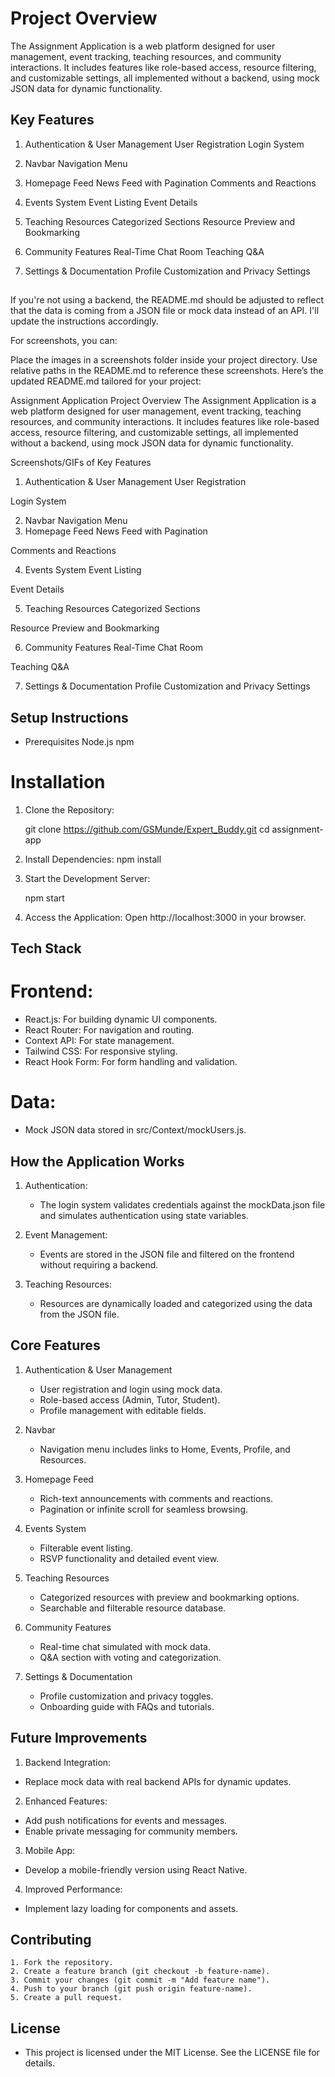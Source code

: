 # Project Overview

The Assignment Application is a web platform designed for user management, event tracking, teaching resources, and community interactions. It includes features like role-based access, resource filtering, and customizable settings, all implemented without a backend, using mock JSON data for dynamic functionality.

## Key Features

1. Authentication & User Management
    User Registration
    Login System

2. Navbar
    Navigation Menu

3. Homepage Feed
    News Feed with Pagination
    Comments and Reactions

4. Events System
    Event Listing
    Event Details

5. Teaching Resources
    Categorized Sections
    Resource Preview and Bookmarking

6. Community Features
    Real-Time Chat Room
    Teaching Q&A

7. Settings & Documentation
    Profile Customization and Privacy Settings

## 
If you're not using a backend, the README.md should be adjusted to reflect that the data is coming from a JSON file or mock data instead of an API. I'll update the instructions accordingly.

For screenshots, you can:

Place the images in a screenshots folder inside your project directory.
Use relative paths in the README.md to reference these screenshots.
Here’s the updated README.md tailored for your project:

Assignment Application
Project Overview
The Assignment Application is a web platform designed for user management, event tracking, teaching resources, and community interactions. It includes features like role-based access, resource filtering, and customizable settings, all implemented without a backend, using mock JSON data for dynamic functionality.

Screenshots/GIFs of Key Features
1. Authentication & User Management
User Registration

Login System

2. Navbar
Navigation Menu
3. Homepage Feed
News Feed with Pagination

Comments and Reactions

4. Events System
Event Listing

Event Details

5. Teaching Resources
Categorized Sections

Resource Preview and Bookmarking

6. Community Features
Real-Time Chat Room

Teaching Q&A

7. Settings & Documentation
Profile Customization and Privacy Settings

## Setup Instructions

* Prerequisites
    Node.js
    npm 

# Installation

1. Clone the Repository:

    git clone https://github.com/GSMunde/Expert_Buddy.git
    cd assignment-app

2. Install Dependencies:
    npm install

3. Start the Development Server:

    npm start

4. Access the Application: Open http://localhost:3000 in your browser.

## Tech Stack

# Frontend:
   * React.js: For building dynamic UI components.
   * React Router: For navigation and routing.
   * Context API: For state management.
   * Tailwind CSS: For responsive styling.
   * React Hook Form: For form handling and validation.

# Data:
   * Mock JSON data stored in src/Context/mockUsers.js.

## How the Application Works

1. Authentication:
   * The login system validates credentials against the mockData.json file and simulates authentication using state variables.
    
2. Event Management:
    * Events are stored in the JSON file and filtered on the frontend without requiring a backend.

3. Teaching Resources:
    * Resources are dynamically loaded and categorized using the data from the JSON file.

## Core Features

1. Authentication & User Management
   * User registration and login using mock data.
   * Role-based access (Admin, Tutor, Student).
   * Profile management with editable fields.

2. Navbar
   * Navigation menu includes links to Home, Events, Profile, and Resources.

3. Homepage Feed
   * Rich-text announcements with comments and reactions.
   * Pagination or infinite scroll for seamless browsing.

4. Events System
   * Filterable event listing.
   * RSVP functionality and detailed event view.

5. Teaching Resources
   * Categorized resources with preview and bookmarking options.
   * Searchable and filterable resource database.

6. Community Features
   * Real-time chat simulated with mock data.
   * Q&A section with voting and categorization.

7. Settings & Documentation
   * Profile customization and privacy toggles.
   * Onboarding guide with FAQs and tutorials.

## Future Improvements

1. Backend Integration:
 * Replace mock data with real backend APIs for dynamic updates.
 
2. Enhanced Features:
 * Add push notifications for events and messages.
 * Enable private messaging for community members.

3. Mobile App:
 * Develop a mobile-friendly version using React Native.

4. Improved Performance:
 * Implement lazy loading for components and assets.

## Contributing
    1. Fork the repository.
    2. Create a feature branch (git checkout -b feature-name).
    3. Commit your changes (git commit -m "Add feature name").
    4. Push to your branch (git push origin feature-name).
    5. Create a pull request.

## License
   * This project is licensed under the MIT License. See the LICENSE file for details.